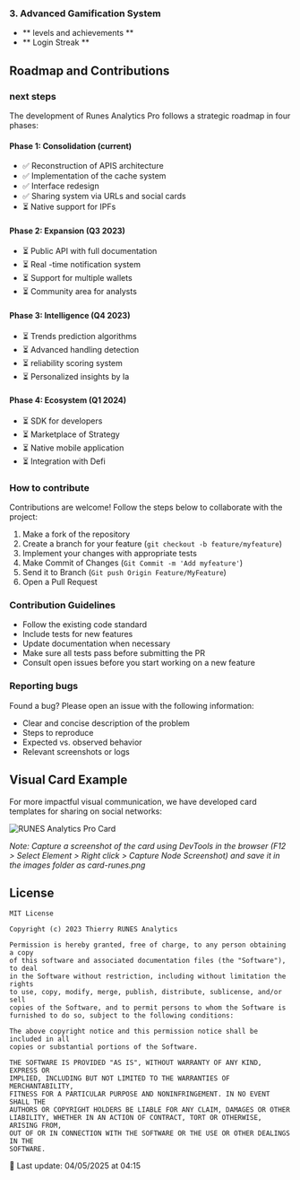 ### 3. Advanced Gamification System

- ** levels and achievements **
- ** Login Streak ** 

## Roadmap and Contributions

### next steps

The development of Runes Analytics Pro follows a strategic roadmap in four phases:

#### Phase 1: Consolidation (current)
- ✅ Reconstruction of APIS architecture
- ✅ Implementation of the cache system
- ✅ Interface redesign
- ✅ Sharing system via URLs and social cards
- ⏳ Native support for IPFs

#### Phase 2: Expansion (Q3 2023)
- ⏳ Public API with full documentation
- ⏳ Real -time notification system
- ⏳ Support for multiple wallets
- ⏳ Community area for analysts

#### Phase 3: Intelligence (Q4 2023)
- ⏳ Trends prediction algorithms
- ⏳ Advanced handling detection
- ⏳ reliability scoring system
- ⏳ Personalized insights by Ia

#### Phase 4: Ecosystem (Q1 2024)
- ⏳ SDK for developers
- ⏳ Marketplace of Strategy
- ⏳ Native mobile application
- ⏳ Integration with Defi

### How to contribute

Contributions are welcome! Follow the steps below to collaborate with the project:

1. Make a fork of the repository
2. Create a branch for your feature (`git checkout -b feature/myfeature`)
3. Implement your changes with appropriate tests
4. Make Commit of Changes (`Git Commit -m 'Add myfeature'`)
5. Send it to Branch (`Git push Origin Feature/MyFeature`)
6. Open a Pull Request

### Contribution Guidelines

- Follow the existing code standard
- Include tests for new features
- Update documentation when necessary
- Make sure all tests pass before submitting the PR
- Consult open issues before you start working on a new feature

### Reporting bugs

Found a bug? Please open an issue with the following information:

- Clear and concise description of the problem
- Steps to reproduce
- Expected vs. observed behavior
- Relevant screenshots or logs

## Visual Card Example

For more impactful visual communication, we have developed card templates for sharing on social networks:

![RUNES Analytics Pro Card](../images/card-runes.png)

*Note: Capture a screenshot of the card using DevTools in the browser (F12 > Select Element > Right click > Capture Node Screenshot) and save it in the images folder as card-runes.png*

## License

```
MIT License

Copyright (c) 2023 Thierry RUNES Analytics

Permission is hereby granted, free of charge, to any person obtaining a copy
of this software and associated documentation files (the "Software"), to deal
in the Software without restriction, including without limitation the rights
to use, copy, modify, merge, publish, distribute, sublicense, and/or sell
copies of the Software, and to permit persons to whom the Software is
furnished to do so, subject to the following conditions:

The above copyright notice and this permission notice shall be included in all
copies or substantial portions of the Software.

THE SOFTWARE IS PROVIDED "AS IS", WITHOUT WARRANTY OF ANY KIND, EXPRESS OR
IMPLIED, INCLUDING BUT NOT LIMITED TO THE WARRANTIES OF MERCHANTABILITY,
FITNESS FOR A PARTICULAR PURPOSE AND NONINFRINGEMENT. IN NO EVENT SHALL THE
AUTHORS OR COPYRIGHT HOLDERS BE LIABLE FOR ANY CLAIM, DAMAGES OR OTHER
LIABILITY, WHETHER IN AN ACTION OF CONTRACT, TORT OR OTHERWISE, ARISING FROM,
OUT OF OR IN CONNECTION WITH THE SOFTWARE OR THE USE OR OTHER DEALINGS IN THE
SOFTWARE.
```

📅 Last update: 04/05/2025 at 04:15